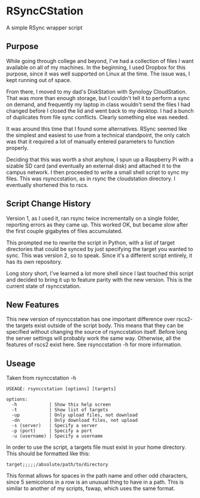 # RSyncCStation

A simple RSync wrapper script

## Purpose

While going through college and beyond, I've had a collection of files I want
available on all of my machines. In the beginning, I used Dropbox for this
purpose, since it was well supported on Linux at the time. The issue was, I
kept running out of space.

From there, I moved to my dad's DiskStation with Synology CloudStation. That was
more than enough storage, but I couldn't tell it to perform a sync on demand,
and frequently my laptop in class wouldn't send the files I had changed before
I closed the lid and went back to my desktop. I had a bunch of duplicates from
file sync conflicts. Clearly something else was needed.

It was around this time that I found some alternatives. RSync seemed like the
simplest and easiest to use from a technical standpoint, the only catch was that
it required a lot of manually entered parameters to function properly.

Deciding that this was worth a shot anyhow, I spun up a Raspberry Pi with a
sizable SD card (and eventually an external disk) and attached it to the campus
network. I then proceeded to write a small shell script to sync my files. This
was rsynccstation, as in rsync the cloudstation directory. I eventually
shortened this to rscs.

## Script Change History

Version 1, as I used it, ran rsync twice incrementally on a single folder,
reporting errors as they came up. This worked OK, but became slow after the
first couple gigabytes of files accumulated.

This prompted me to rewrite the script in Python, with a list of target
directories that could be synced by just specifying the target you wanted to
sync. This was version 2, so to speak. Since it's a different script entirely,
it has its own repository.

Long story short, I've learned a lot more shell since I last touched this script
and decided to bring it up to feature parity with the new version. This is the
current state of rsynccstation.

## New Features

This new version of rsynccstation has one important difference over rscs2- the
targets exist outside of the script body. This means that they can be specified
without changing the source of rsynccstation itself. Before long the server
settings will probably work the same way. Otherwise, all the features of rscs2
exist here. See rsynccstation -h for more information.

## Useage

Taken from rsynccstation -h

    USEAGE: rsynccstation [options] [targets]
    
    options:
      -h            | Show this help screen
      -t            | Show list of targets
      -up           | Only upload files, not download
      -dn           | Only download files, not upload
      -s (server)   | Specify a server
      -p (port)     | Specify a port
      -u (username) | Specify a username
      
In order to use the script, a targets file must exist in your home directory.
This should be formatted like this:

    target;;;;;/absolute/path/to/directory
    
This format allows for spaces in the path name and other odd characters, since 5
semicolons in a row is an unusual thing to have in a path. This is similar to
another of my scripts, fswap, which uses the same format.

